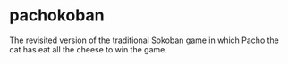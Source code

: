 # pachokoban
The revisited version of the traditional Sokoban game in which Pacho the cat has eat all the cheese to win the game. 
